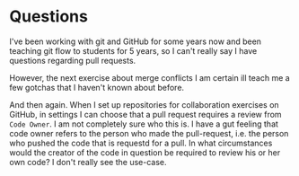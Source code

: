 # Questions

I've been working with git and GitHub for some years now and been teaching git flow to students for 5 years, so I can't really say I have questions regarding pull requests.

However, the next exercise about merge conflicts I am certain ill teach me a few gotchas that I haven't known about before.

And then again. When I set up repositories for collaboration exercises on GitHub, in settings I can choose that a pull request requires a review from `Code Owner`. I am not completely sure who this is. I have a gut feeling that code owner refers to the person who made the pull-request, i.e. the person who pushed the code that is requestd for a pull. In what circumstances would the creator of the code in question be required to review his or her own code? I don't really see the use-case.